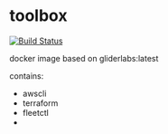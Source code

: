 # toolbox

[![Build Status](https://drone.io/github.com/ntk1000/toolbox/status.png)](https://drone.io/github.com/ntk1000/toolbox/latest)

docker image based on gliderlabs:latest

contains:

* awscli
* terraform
* fleetctl
* 

